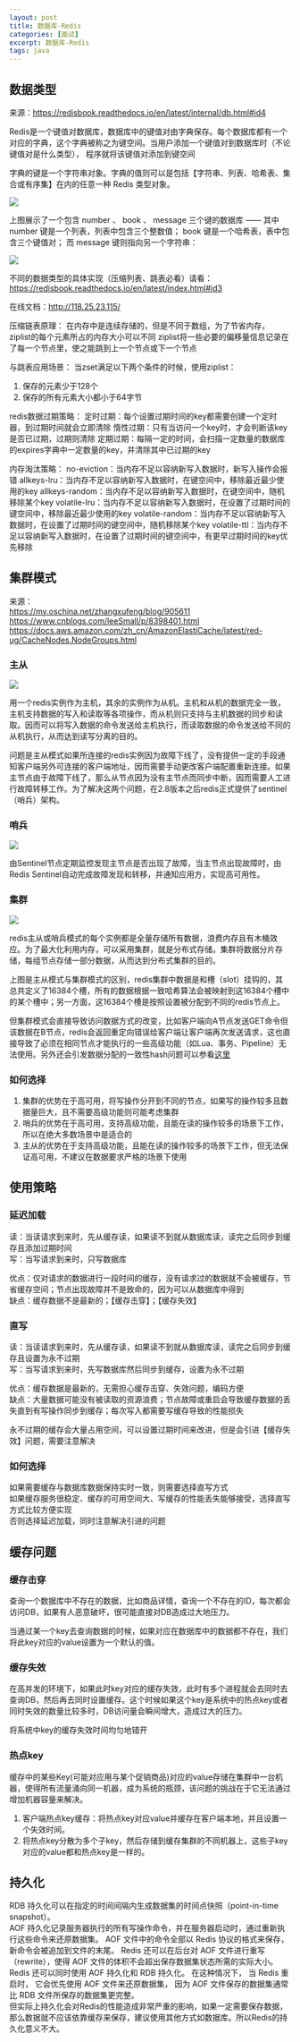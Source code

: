 ```yaml
---
layout: post
title: 数据库-Redis
categories: [面试]
excerpt: 数据库-Redis
tags: java
---
```

## 数据类型
来源：https://redisbook.readthedocs.io/en/latest/internal/db.html#id4

Redis是一个键值对数据库，数据库中的键值对由字典保存。每个数据库都有一个对应的字典，这个字典被称之为键空间。当用户添加一个键值对到数据库时（不论键值对是什么类型）， 程序就将该键值对添加到键空间

字典的键是一个字符串对象。字典的值则可以是包括【字符串、列表、哈希表、集合或有序集】在内的任意一种 Redis 类型对象。

![](/images/interviews/redis键空间.png)

上图展示了一个包含 number 、 book 、 message 三个键的数据库 —— 其中 number 键是一个列表，列表中包含三个整数值； book 键是一个哈希表，表中包含三个键值对； 而 message 键则指向另一个字符串：

![](/images/interviews/redis数据类型.png)

不同的数据类型的具体实现（压缩列表、跳表必看）请看： https://redisbook.readthedocs.io/en/latest/index.html#id3

在线文档：http://118.25.23.115/

压缩链表原理：
在内存中是连续存储的，但是不同于数组，为了节省内存，ziplist的每个元素所占的内存大小可以不同
ziplist将一些必要的偏移量信息记录在了每一个节点里，使之能跳到上一个节点或下一个节点

与跳表应用场景：
当zset满足以下两个条件的时候，使用ziplist：
1. 保存的元素少于128个
2. 保存的所有元素大小都小于64字节

redis数据过期策略：
定时过期：每个设置过期时间的key都需要创建一个定时器，到过期时间就会立即清除
惰性过期：只有当访问一个key时，才会判断该key是否已过期，过期则清除
定期过期：每隔一定的时间，会扫描一定数量的数据库的expires字典中一定数量的key，并清除其中已过期的key

内存淘汰策略：
no-eviction：当内存不足以容纳新写入数据时，新写入操作会报错
allkeys-lru：当内存不足以容纳新写入数据时，在键空间中，移除最近最少使用的key
allkeys-random：当内存不足以容纳新写入数据时，在键空间中，随机移除某个key
volatile-lru：当内存不足以容纳新写入数据时，在设置了过期时间的键空间中，移除最近最少使用的key
volatile-random：当内存不足以容纳新写入数据时，在设置了过期时间的键空间中，随机移除某个key
volatile-ttl：当内存不足以容纳新写入数据时，在设置了过期时间的键空间中，有更早过期时间的key优先移除


## 集群模式
来源：  
https://my.oschina.net/zhangxufeng/blog/905611  
https://www.cnblogs.com/leeSmall/p/8398401.html  
https://docs.aws.amazon.com/zh_cn/AmazonElastiCache/latest/red-ug/CacheNodes.NodeGroups.html  

### 主从
![](/images/interviews/redis主从.png)

用一个redis实例作为主机，其余的实例作为从机。主机和从机的数据完全一致，主机支持数据的写入和读取等各项操作，而从机则只支持与主机数据的同步和读取。因而可以将写入数据的命令发送给主机执行，而读取数据的命令发送给不同的从机执行，从而达到读写分离的目的。

问题是主从模式如果所连接的redis实例因为故障下线了，没有提供一定的手段通知客户端另外可连接的客户端地址，因而需要手动更改客户端配置重新连接。如果主节点由于故障下线了，那么从节点因为没有主节点而同步中断，因而需要人工进行故障转移工作。为了解决这两个问题，在2.8版本之后redis正式提供了sentinel（哨兵）架构。
### 哨兵
![](/images/interviews/redis哨兵.png)

由Sentinel节点定期监控发现主节点是否出现了故障，当主节点出现故障时，由Redis Sentinel自动完成故障发现和转移，并通知应用方，实现高可用性。

### 集群
![](/images/interviews/redis集群.png)

redis主从或哨兵模式的每个实例都是全量存储所有数据，浪费内存且有木桶效应。为了最大化利用内存，可以采用集群，就是分布式存储。集群将数据分片存储，每组节点存储一部分数据，从而达到分布式集群的目的。

上图是主从模式与集群模式的区别，redis集群中数据是和槽（slot）挂钩的，其总共定义了16384个槽，所有的数据根据一致哈希算法会被映射到这16384个槽中的某个槽中；另一方面，这16384个槽是按照设置被分配到不同的redis节点上。

但集群模式会直接导致访问数据方式的改变，比如客户端向A节点发送GET命令但该数据在B节点，redis会返回重定向错误给客户端让客户端再次发送请求，这也直接导致了必须在相同节点才能执行的一些高级功能（如Lua、事务、Pipeline）无法使用。另外还会引发数据分配的一致性hash问题可以参看[这里](https://github.com/crossoverJie/JCSprout/blob/master/MD/Consistent-Hash.md)

### 如何选择

1. 集群的优势在于高可用，将写操作分开到不同的节点，如果写的操作较多且数据量巨大，且不需要高级功能则可能考虑集群
2. 哨兵的优势在于高可用，支持高级功能，且能在读的操作较多的场景下工作，所以在绝大多数场景中是适合的
3. 主从的优势在于支持高级功能，且能在读的操作较多的场景下工作，但无法保证高可用，不建议在数据要求严格的场景下使用

## 使用策略
### 延迟加载
读：当读请求到来时，先从缓存读，如果读不到就从数据库读，读完之后同步到缓存且添加过期时间  
写：当写请求到来时，只写数据库  

优点：仅对请求的数据进行一段时间的缓存，没有请求过的数据就不会被缓存，节省缓存空间；节点出现故障并不是致命的，因为可以从数据库中得到  
缺点：缓存数据不是最新的；【缓存击穿】；【缓存失效】  

### 直写
读：当读请求到来时，先从缓存读，如果读不到就从数据库读，读完之后同步到缓存且设置为永不过期   
写：当写请求到来时，先写数据库然后同步到缓存，设置为永不过期  

优点：缓存数据是最新的，无需担心缓存击穿、失效问题，编码方便  
缺点：大量数据可能没有被读取的资源浪费；节点故障或重启会导致缓存数据的丢失直到有写操作同步到缓存；每次写入都需要写缓存导致的性能损失  

永不过期的缓存会大量占用空间，可以设置过期时间来改进，但是会引进【缓存失效】问题，需要注意解决  

### 如何选择
如果需要缓存与数据库数据保持实时一致，则需要选择直写方式  
如果缓存服务很稳定、缓存的可用空间大、写缓存的性能丢失能够接受，选择直写方式比较方便实现  
否则选择延迟加载，同时注意解决引进的问题  

## 缓存问题
### 缓存击穿
查询一个数据库中不存在的数据，比如商品详情，查询一个不存在的ID，每次都会访问DB，如果有人恶意破坏，很可能直接对DB造成过大地压力。

当通过某一个key去查询数据的时候，如果对应在数据库中的数据都不存在，我们将此key对应的value设置为一个默认的值。
### 缓存失效
在高并发的环境下，如果此时key对应的缓存失效，此时有多个进程就会去同时去查询DB，然后再去同时设置缓存。这个时候如果这个key是系统中的热点key或者同时失效的数量比较多时，DB访问量会瞬间增大，造成过大的压力。

将系统中key的缓存失效时间均匀地错开　　
### 热点key
缓存中的某些Key(可能对应用与某个促销商品)对应的value存储在集群中一台机器，使得所有流量涌向同一机器，成为系统的瓶颈，该问题的挑战在于它无法通过增加机器容量来解决。

1. 客户端热点key缓存：将热点key对应value并缓存在客户端本地，并且设置一个失效时间。
2. 将热点key分散为多个子key，然后存储到缓存集群的不同机器上，这些子key对应的value都和热点key是一样的。

## 持久化
RDB 持久化可以在指定的时间间隔内生成数据集的时间点快照（point-in-time snapshot）。  
AOF 持久化记录服务器执行的所有写操作命令，并在服务器启动时，通过重新执行这些命令来还原数据集。 AOF 文件中的命令全部以 Redis 协议的格式来保存，新命令会被追加到文件的末尾。 Redis 还可以在后台对 AOF 文件进行重写（rewrite），使得 AOF 文件的体积不会超出保存数据集状态所需的实际大小。  
Redis 还可以同时使用 AOF 持久化和 RDB 持久化。 在这种情况下， 当 Redis 重启时， 它会优先使用 AOF 文件来还原数据集， 因为 AOF 文件保存的数据集通常比 RDB 文件所保存的数据集更完整。  
但实际上持久化会对Redis的性能造成非常严重的影响，如果一定需要保存数据，那么数据就不应该依靠缓存来保存，建议使用其他方式如数据库。所以Redis的持久化意义不大。


